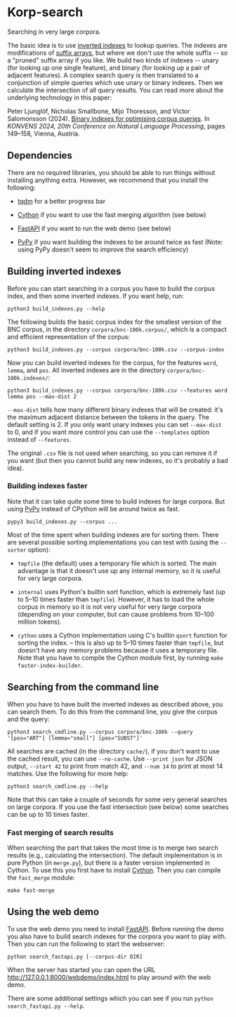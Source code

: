 
# Korp-search

Searching in very large corpora.

The basic idea is to use [inverted indexes](https://en.wikipedia.org/wiki/Inverted_index) to lookup queries.
The indexes are modifications of [suffix arrays](https://en.wikipedia.org/wiki/Suffix_array), but where we don't use the whole suffix -- so a "pruned" suffix array if you like.
We build two kinds of indexes -- unary (for looking up one single feature), and binary (for looking up a pair of adjacent features).
A complex search query is then translated to a conjunction of simple queries which use unary or binary indexes.
Then we calculate the intersection of all query results.
You can read more about the underlying technology in this paper:

Peter Ljunglöf, Nicholas Smallbone, Mijo Thoresson, and Victor Salomonsson (2024).
[Binary indexes for optimising corpus queries](https://aclanthology.org/2024.konvens-main.17/).
In *KONVENS 2024, 20th Conference on Natural Language Processing*, pages 149–158, Vienna, Austria.

## Dependencies

There are no required libraries, you should be able to run things without installing anything extra.
However, we recommend that you install the following:

- [tqdm](https://pypi.org/project/tqdm/) for a better progress bar

- [Cython](https://pypi.org/project/cython/) if you want to use the fast merging algorithm (see below)

- [FastAPI](https://pypi.org/project/fastapi/) if you want to run the web demo (see below)

- [PyPy](https://www.pypy.org/) if you want building the indexes to be around twice as fast
  (Note: using PyPy doesn't seem to improve the search efficiency)

## Building inverted indexes

Before you can start searching in a corpus you have to build the corpus index, and then some inverted indexes. If you want help, run:

    python3 build_indexes.py --help

The following builds the basic corpus index for the smallest version of the BNC corpus, in the directory `corpora/bnc-100k.corpus/`, which is a compact and efficient representation of the corpus:

    python3 build_indexes.py --corpus corpora/bnc-100k.csv --corpus-index

Now you can build inverted indexes for the corpus, for the features `word`, `lemma`, and `pos`. All inverted indexes are in the directory `corpora/bnc-100k.indexes/`:

    python3 build_indexes.py --corpus corpora/bnc-100k.csv --features word lemma pos --max-dist 2

`--max-dist` tells how many different binary indexes that will be created:
it's the maximum adjacent distance between the tokens in the query. The default setting is 2.
If you only want unary indexes you can set `--max-dist` to 0,
and if you want more control you can use the `--templates` option instead of `--features`.

The original `.csv` file is not used when searching, so you can remove it if you want
(but then you cannot build any new indexes, so it's probably a bad idea).

### Building indexes faster

Note that it can take quite some time to build indexes for large corpora.
But using [PyPy](https://www.pypy.org/) instead of CPython will be around twice as fast.

    pypy3 build_indexes.py --corpus ...

Most of the time spent when building indexes are for sorting them.
There are several possible sorting implementations you can test with (using the `--sorter` option):

- `tmpfile` (the default) uses a temporary file which is sorted.
  The main advantage is that it doesn't use up any internal memory, so it is useful for very large corpora.

- `internal` uses Python's builtin sort function, which is extremely fast
  (up to 5–10 times faster than `tmpfile`).
  However, it has to load the whole corpus in memory so it is not very useful for very large corpora
  (depending on your computer, but can cause problems from 10–100 million tokens).

- `cython` uses a Cython implementation using C's builtin `qsort` function for sorting the index.
  – this is also up to 5–10 times faster than `tmpfile`, but doesn't have any memory problems
  because it uses a temporary file.
  Note that you have to compile the Cython module first, by running `make faster-index-builder`.

## Searching from the command line

When you have to have built the inverted indexes as described above, you can search them.
To do this from the command line, you give the corpus and the query:

    python3 search_cmdline.py --corpus corpora/bnc-100k --query '[pos="ART"] [lemma="small"] [pos="SUBST"]'

All searches are cached (in the directory `cache/`), if you don't want to use the cached result, you can use `--no-cache`.
Use `--print json` for JSON output, `--start 42` to print from match 42, and `--num 14` to print at most 14 matches.
Use the following for more help:

    python3 search_cmdline.py --help

Note that this can take a couple of seconds for some very general searches on large corpora.
If you use the fast intersection (see below) some searches can be up to 10 times faster.

### Fast merging of search results

When searching the part that takes the most time is to merge two search results (e.g., calculating the intersection).
The default implementation is in pure Python (in `merge.py`), but there is a faster version implemented in Cython.
To use this you first have to install [Cython](https://cython.readthedocs.io/en/stable/src/quickstart/install.html).
Then you can compile the `fast_merge` module:

    make fast-merge


## Using the web demo

To use the web demo you need to install [FastAPI](https://pypi.org/project/fastapi/).
Before running the demo you also have to build search indexes for the corpora you want to play with.
Then you can run the following to start the webserver:

    python search_fastapi.py [--corpus-dir DIR]

When the server has started you can open the URL <http://127.0.0.1:8000/webdemo/index.html> to play around with the web demo.

There are some additional settings which you can see if you run `python search_fastapi.py --help`.
